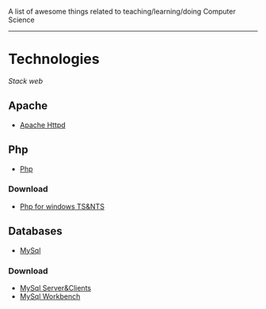 A list of awesome things related to teaching/learning/doing Computer Science

---

# Technologies

*Stack web*

## Apache
* [Apache Httpd](http://apachelounge.com/)

## Php
* [Php](https://www.php.net/)
### Download
* [Php for windows TS&NTS](https://windows.php.net/download#php-8.0)


## Databases
* [MySql](https://www.mysql.com/)
### Download
* [MySql Server&Clients](https://dev.mysql.com/downloads/mysql/)
* [MySql Workbench](https://dev.mysql.com/downloads/workbench/)
